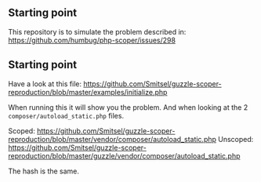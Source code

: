 ## Starting point ##
This repository is to simulate the problem described in: https://github.com/humbug/php-scoper/issues/298

## Starting point ##

Have a look at this file:
https://github.com/Smitsel/guzzle-scoper-reproduction/blob/master/examples/initialize.php

When running this it will show you the problem. And when looking at the 2 `composer/autoload_static.php` files. 

Scoped: https://github.com/Smitsel/guzzle-scoper-reproduction/blob/master/vendor/composer/autoload_static.php
Unscoped: https://github.com/Smitsel/guzzle-scoper-reproduction/blob/master/guzzle/vendor/composer/autoload_static.php

The hash is the same.
